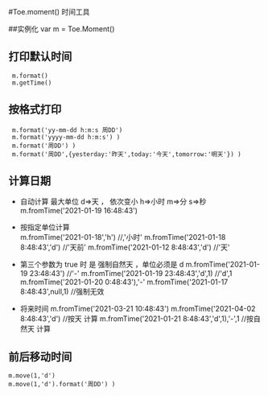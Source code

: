 #Toe.moment() 时间工具

##实例化 
	var m = Toe.Moment()

## 打印默认时间 
	 m.format() 
	 m.getTime()

## 按格式打印  
	 m.format('yy-mm-dd h:m:s 周DD') 
	 m.format('yyyy-mm-dd h:m:s') )
	 m.format('周DD') )
	 m.format('周DD',{yesterday:'昨天',today:'今天',tomorrow:'明天'}) )

## 计算日期 
+ 自动计算 最大单位 d=>天 ， 依次变小 h=>小时 m=>分 s=>秒
	 m.fromTime('2021-01-19 16:48:43')

+ 按指定单位计算  
	 m.fromTime('2021-01-18','h')	//,'小时' 
	 m.fromTime('2021-01-18 8:48:43','d')	//'天前' 
	 m.fromTime('2021-01-12 8:48:43','d')	//'天' 

+ 第三个参数为 true 时 是 强制自然天 ，单位必须是 d
	 m.fromTime('2021-01-19 23:48:43')		//'-' 
	 m.fromTime('2021-01-19 23:48:43','d',1)	//'d',1 
	 m.fromTime('2021-01-20 0:48:43'),'-' 
	 m.fromTime('2021-01-17 8:48:43',null,1) //强制无效
+ 将来时间 
	 m.fromTime('2021-03-21 10:48:43')
	 m.fromTime('2021-04-02 8:48:43','d') 			//按天 计算 
	 m.fromTime('2021-01-21 8:48:43','d',1),'-',1 	//按自然天 计算

## 前后移动时间 
	m.move(1,'d')
	m.move(1,'d').format('周DD') )